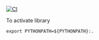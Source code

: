 [![CI](https://github.com/alexgiving/LKMeans/actions/workflows/test.yml/badge.svg)](https://github.com/alexgiving/LKMeans/actions/workflows/test.yml)

To activate library
```
export PYTHONPATH=${PYTHONPATH}:.
```